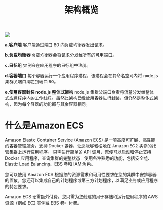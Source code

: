 ﻿---
title: "架构概览"
chapter: false
weight: 11
---


![](/images/1.monolith_4-Monolith-Architecture.png)

**a.客户端**
客户端通过端口 80 向负载均衡器发出请求。

**b.负载均衡器**
负载均衡器会将请求分发给所有的可用端口。

**c.目标组**
实例会在应用程序的目标组中注册。

**d.容器端口**
每个容器运行一个应用程序进程，该进程会在其命名空间内将 node.js 集群父端口绑定到端口 80。

**e.使用容器封装 node.js 整体式架构**
node.js 集群父端口负责将流量分发给整体式应用程序内的工作线程。虽然此架构已经使用容器进行封装，但仍然是整体式架构，因为每个容器的功能都与其余容器相同。

# 什么是Amazon ECS

Amazon Elastic Container Service (Amazon ECS) 是一项高度可扩展、高性能的容器管理服务，支持 Docker 容器，让您能够轻松地在 Amazon EC2 实例的托管集群上运行应用程序。 只需进行简单的 API 调用，您便可以启动和停止支持 Docker 应用程序，查询集群的完整状态，使用各种熟悉的功能，包括安全组、Elastic Load Balancing、EBS 卷和 IAM 角色。

您可以使用 Amazon ECS 根据您的资源需求和可用性要求在您的集群中安排容器的置放。您还可以集成自己的计划程序或第三方计划程序，以满足业务或应用程序的特定要求。

Amazon ECS 无需额外付费。您只需为您创建的用于存储和运行应用程序的 AWS 资源（例如 EC2 实例或 EBS 卷）付费。
